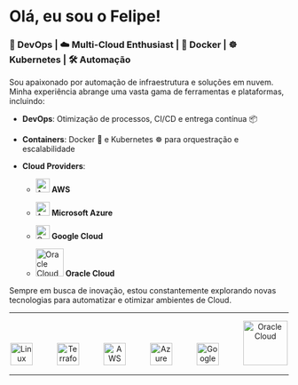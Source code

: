 
# Olá, eu sou o Felipe!

### 🚀 DevOps | ☁️ Multi-Cloud Enthusiast | 🐳 Docker | ☸️ Kubernetes | 🛠️ Automação

Sou apaixonado por automação de infraestrutura e soluções em nuvem. Minha experiência abrange uma vasta gama de ferramentas e plataformas, incluindo:

- **DevOps**: Otimização de processos, CI/CD e entrega contínua 📦
- **Containers**: Docker 🐳 e Kubernetes ☸️ para orquestração e escalabilidade
- **Cloud Providers**:
  
  - <img src="https://cdn.jsdelivr.net/gh/devicons/devicon/icons/amazonwebservices/amazonwebservices-original-wordmark.svg" alt="AWS" width="25" height="25"/> **AWS**
    
  - <img src="https://cdn.jsdelivr.net/gh/devicons/devicon/icons/azure/azure-original.svg" alt="Azure" width="25" height="25"/> **Microsoft Azure**
  
  - <img src="https://cdn.jsdelivr.net/gh/devicons/devicon/icons/googlecloud/googlecloud-original.svg" alt="Google Cloud" width="25" height="25"/> **Google Cloud**
    
  - <img src="https://cdn.jsdelivr.net/gh/devicons/devicon/icons/oracle/oracle-original.svg" alt="Oracle Cloud" width="50" height="50"/> **Oracle Cloud**
    
  
Sempre em busca de inovação, estou constantemente explorando novas tecnologias para automatizar e otimizar ambientes de Cloud.

---

<p align="center">
  <img src="https://cdn.jsdelivr.net/gh/devicons/devicon/icons/linux/linux-original.svg" alt="Linux" width="40" height="40" style="margin-right: 40px;"/>
  <img src="https://cdn.jsdelivr.net/gh/devicons/devicon/icons/terraform/terraform-original.svg" alt="Terraform" width="40" height="40" style="margin-right: 40px;"/>
  <img src="https://cdn.jsdelivr.net/gh/devicons/devicon/icons/amazonwebservices/amazonwebservices-original-wordmark.svg" alt="AWS" width="40" height="40" style="margin-right: 40px;"/>
  <img src="https://cdn.jsdelivr.net/gh/devicons/devicon/icons/azure/azure-original.svg" alt="Azure" width="40" height="40" style="margin-right: 40px;"/>
  <img src="https://cdn.jsdelivr.net/gh/devicons/devicon/icons/googlecloud/googlecloud-original.svg" alt="Google Cloud" width="40" height="40" style="margin-right: 40px;"/>
  <img src="https://cdn.jsdelivr.net/gh/devicons/devicon/icons/oracle/oracle-original.svg" alt="Oracle Cloud" width="80" height="80"/>
</p>

---

